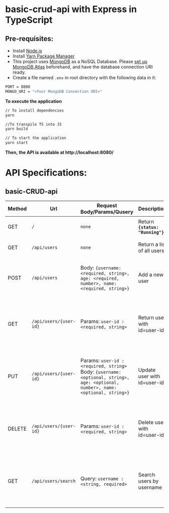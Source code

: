 # basic-crud-api with Express in TypeScript

## Pre-requisites:

- Install [Node.js](https://nodejs.org/en/)
- Install [Yarn Package Manager](https://yarnpkg.com/getting-started)
- This project uses [MongoDB](https://www.mongodb.com/) as a NoSQL Database. Please [set up MongoDB Atlas](https://www.mongodb.com/cloud/atlas) beforehand, and have the database connection URI ready.
- Create a file named `.env` in root directory with the following data in it:

```bash
PORT = 8080
MONGO_URI = "<Your MongoDB Connection URI>"
```

**To execute the application**

```bash
// To install dependencies
yarn

//To transpile TS into JS
yarn build

// To start the application
yarn start
```

**Then, the API is available at http://localhost:8080/**

# API Specifications:

## basic-CRUD-api

| Method | Url                    | Request Body/Params/Qusery                                                                                                       | Description                      | Response                                     | Error                                                           |
| ------ | ---------------------- | -------------------------------------------------------------------------------------------------------------------------------- | -------------------------------- | -------------------------------------------- | --------------------------------------------------------------- |
| GET    | `/`                    | `none`                                                                                                                           | Return **`{status: "Running"}`** | 200(OK), `{status: "Running"}`               | 500(Internal Server Error)                                      |
| GET    | `/api/users`           | `none`                                                                                                                           | Return a list of all users       | 200(OK), `{users: <User Object>[]}`          | 500(Internal Server Error)                                      |
| POST   | `/api/users`           | Body: `{username: <required, string>, age: <required, number>, name: <required, string>}`                                        | Add a new user                   | 201(Created), `{message: "User created."}`   | 400(Bad Request) / 500 (Internal Server Error)                  |
| GET    | `/api/users/{user-id}` | Params: `user-id : <required, string>`                                                                                           | Return user with id=user-id      | 200(OK), `{user: <User Object>}`             | 400(Bad Request) / 404(Not Found) / 500 (Internal Server Error) |
| PUT    | `/api/users/{user-id}` | Params: `user-id : <required, string>` Body: `{username: <optional, string>, age: <optional, number>, name: <optional, string>}` | Update user with id=user-id      | 200(OK), `{message: "UserID <ID> updated."}` | 400(Bad Request) / 404(Not Found) / 500 (Internal Server Error) |
| DELETE | `/api/users/{user-id}` | Params: `user-id : <required, string>`                                                                                           | Delete user with id=user-id      | 200(OK), `{message: "User deleted."}`        | 400(Bad Request) / 404(Not Found) / 500 (Internal Server Error) |
| GET    | `/api/users/search`    | Query: `username : <string, required>`                                                                                           | Search users by username         | 200(OK), `{user: <User Object>}`             | 400(Bad Request) / 404(Not Found) / 500 (Internal Server Error) |
